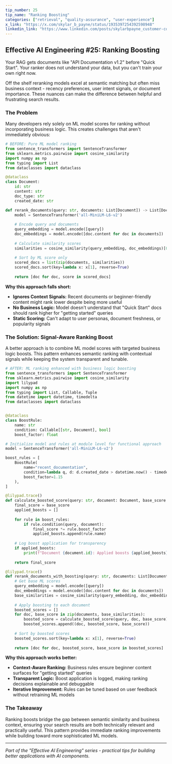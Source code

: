 ```yaml
---
tip_number: 25
tip_name: "Ranking Boosting"
categories: ["retrieval", "quality-assurance", "user-experience"]
x_link: "https://x.com/skylar_b_payne/status/1935397254392598948"
linkedin_link: "https://www.linkedin.com/posts/skylarbpayne_customer-complaints-kept-piling-up-api-activity-7341163183103004672-5-HN?utm_source=share&utm_medium=member_desktop&rcm=ACoAABKpCf4BI_Yx2u7h66sgi5z1NF3aEYFHgps"
---
```


## Effective AI Engineering #25: Ranking Boosting

Your RAG gets documents like "API Documentation v1.2" before "Quick Start". Your ranker does not understand your data, but you can't train your own right now.

Off the shelf reranking models excel at semantic matching but often miss business context - recency preferences, user intent signals, or document importance. These nuances can make the difference between helpful and frustrating search results.

### The Problem

Many developers rely solely on ML model scores for ranking without incorporating business logic. This creates challenges that aren't immediately obvious:

```python
# BEFORE: Pure ML model ranking
from sentence_transformers import SentenceTransformer
from sklearn.metrics.pairwise import cosine_similarity
import numpy as np
from typing import List
from dataclasses import dataclass

@dataclass
class Document:
    id: str
    content: str
    doc_type: str
    created_date: str

def rerank_documents(query: str, documents: List[Document]) -> List[Document]:
    model = SentenceTransformer('all-MiniLM-L6-v2')
    
    # Encode query and documents
    query_embedding = model.encode([query])
    doc_embeddings = model.encode([doc.content for doc in documents])
    
    # Calculate similarity scores
    similarities = cosine_similarity(query_embedding, doc_embeddings)[0]
    
    # Sort by ML score only
    scored_docs = list(zip(documents, similarities))
    scored_docs.sort(key=lambda x: x[1], reverse=True)
    
    return [doc for doc, score in scored_docs]
```

**Why this approach falls short:**

- **Ignores Context Signals:** Recent documents or beginner-friendly content might rank lower despite being more useful
- **No Business Logic:** Model doesn't understand that "Quick Start" docs should rank higher for "getting started" queries
- **Static Scoring:** Can't adapt to user personas, document freshness, or popularity signals

### The Solution: Signal-Aware Ranking Boost

A better approach is to combine ML model scores with targeted business logic boosts. This pattern enhances semantic ranking with contextual signals while keeping the system transparent and tunable.

```python
# AFTER: ML ranking enhanced with business logic boosting
from sentence_transformers import SentenceTransformer
from sklearn.metrics.pairwise import cosine_similarity
import lilypad
import numpy as np
from typing import List, Callable, Tuple
from datetime import datetime, timedelta
from dataclasses import dataclass


@dataclass
class BoostRule:
    name: str
    condition: Callable[[str, Document], bool]
    boost_factor: float

# Initialize model and rules at module level for functional approach
model = SentenceTransformer('all-MiniLM-L6-v2')

boost_rules = [
    BoostRule(
        name="recent_documentation",
        condition=lambda q, d: d.created_date > datetime.now() - timedelta(days=90),
        boost_factor=1.15
    ),
]

@lilypad.trace()
def calculate_boosted_score(query: str, document: Document, base_score: float) -> float:
    final_score = base_score
    applied_boosts = []
    
    for rule in boost_rules:
        if rule.condition(query, document):
            final_score *= rule.boost_factor
            applied_boosts.append(rule.name)
    
    # Log boost application for transparency
    if applied_boosts:
        print(f"Document {document.id}: Applied boosts {applied_boosts}")
    
    return final_score

@lilypad.trace()
def rerank_documents_with_boosting(query: str, documents: List[Document]) -> List[Document]:
    # Get base ML scores
    query_embedding = model.encode([query])
    doc_embeddings = model.encode([doc.content for doc in documents])
    base_similarities = cosine_similarity(query_embedding, doc_embeddings)[0]
    
    # Apply boosting to each document
    boosted_scores = []
    for doc, base_score in zip(documents, base_similarities):
        boosted_score = calculate_boosted_score(query, doc, base_score)
        boosted_scores.append((doc, boosted_score, base_score))
    
    # Sort by boosted scores
    boosted_scores.sort(key=lambda x: x[1], reverse=True)
    
    return [doc for doc, boosted_score, base_score in boosted_scores]
```

**Why this approach works better:**

- **Context-Aware Ranking:** Business rules ensure beginner content surfaces for "getting started" queries
- **Transparent Logic:** Boost application is logged, making ranking decisions explainable and debuggable  
- **Iterative Improvement:** Rules can be tuned based on user feedback without retraining ML models

### The Takeaway

Ranking boosts bridge the gap between semantic similarity and business context, ensuring your search results are both technically relevant and practically useful. This pattern provides immediate ranking improvements while building toward more sophisticated ML models.

---
*Part of the "Effective AI Engineering" series - practical tips for building better applications with AI components.*